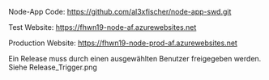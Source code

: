 Node-App Code:
https://github.com/al3xfischer/node-app-swd.git

Test Website:
https://fhwn19-node-af.azurewebsites.net

Production Website:
https://fhwn19-node-prod-af.azurewebsites.net


Ein Release muss durch einen ausgewählten Benutzer freigegeben werden.
Siehe Release_Trigger.png